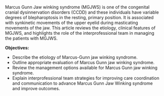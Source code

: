 Marcus Gunn Jaw winking syndrome (MGJWS) is one of the congenital cranial dysinnervation disorders (CCDD) and these individuals have variable degrees of blepharoptosis in the resting, primary position. It is associated with synkinetic movements of the upper eyelid during masticating movements of the jaw. This article reviews the etiology, clinical features of MGJWS, and highlights the role of the interprofessional team in managing the patients with MGJWS.

**Objectives:**
- Describe the etiology of Marcus-Gunn jaw winking syndrome.
- Outline appropriate evaluation of Marcus Gunn jaw winking syndrome.
- Review the management options available for Marcus Gunn jaw winking syndrome.
- Explain interprofessional team strategies for improving care coordination and communication to advance Marcus Gunn Jaw Winking syndrome and improve outcomes.